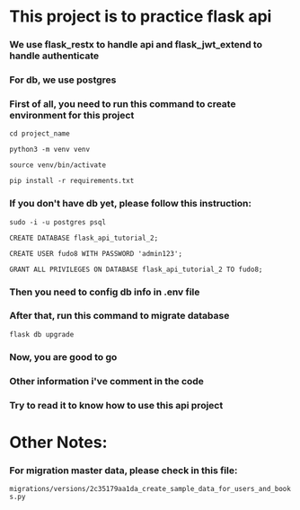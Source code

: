 # This project is to practice flask api 

### We use flask_restx to handle api and flask_jwt_extend to handle authenticate 

### For db, we use postgres

### First of all, you need to run this command to create environment for this project

`cd project_name`

`python3 -m venv venv`

`source venv/bin/activate`

`pip install -r requirements.txt`

### If you don't have db yet, please follow this instruction:

`sudo -i -u postgres psql`

`CREATE DATABASE flask_api_tutorial_2;`

`CREATE USER fudo8 WITH PASSWORD 'admin123';`

`GRANT ALL PRIVILEGES ON DATABASE flask_api_tutorial_2 TO fudo8;`

### Then you need to config db info in .env file
### After that, run this command to migrate database

`flask db upgrade`

### Now, you are good to go
### Other information i've comment in the code
### Try to read it to know how to use this api project


# Other Notes:
### For migration master data, please check in this file:
`migrations/versions/2c35179aa1da_create_sample_data_for_users_and_books.py`